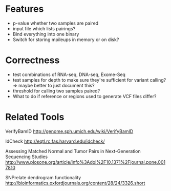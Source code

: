 Features
========

- p-value whether two samples are paired
- input file which lists pairings?
- Bind everything into one binary
- Switch for storing mpileups in memory or on disk?


Correctness
===========

- test combinations of RNA-seq, DNA-seq, Exome-Seq
- test samples for depth to make sure they're sufficient for variant calling?
  => maybe better to just document this?
- threshold for calling two samples paired?
- What to do if reference or regions used to generate VCF files differ?


Related Tools
=============

VerifyBamID
http://genome.sph.umich.edu/wiki/VerifyBamID

IdCheck
http://eqtl.rc.fas.harvard.edu/idcheck/

Assessing Matched Normal and Tumor Pairs in Next-Generation Sequencing Studies 
http://www.plosone.org/article/info%3Adoi%2F10.1371%2Fjournal.pone.0017810

SNPrelate dendrogram functionality
http://bioinformatics.oxfordjournals.org/content/28/24/3326.short
